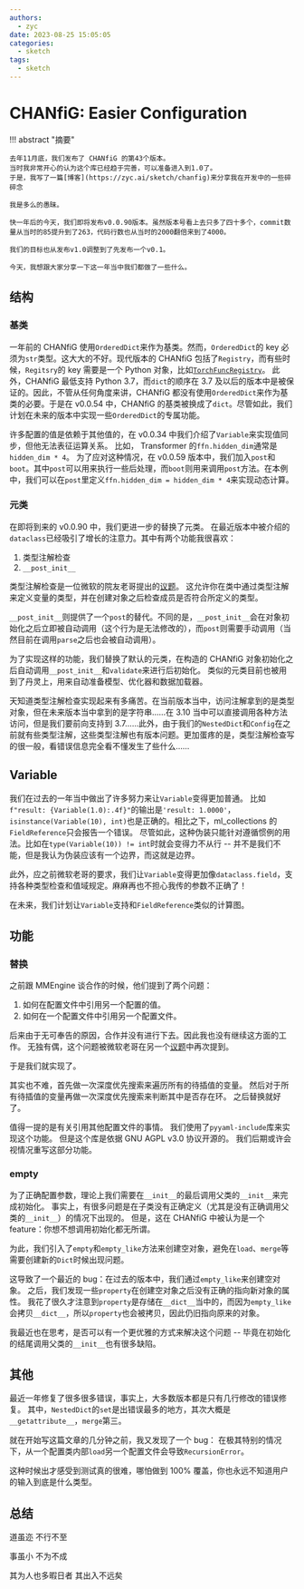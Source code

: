 ```yaml
---
authors:
  - zyc
date: 2023-08-25 15:05:05
categories:
  - sketch
tags:
  - sketch
---
```


# CHANfiG: Easier Configuration

!!! abstract "摘要"

    去年11月底，我们发布了 CHANfiG 的第43个版本。
    当时我非常开心的认为这个库已经趋于完善，可以准备进入到1.0了。
    于是，我写了一篇[博客](https://zyc.ai/sketch/chanfig)来分享我在开发中的一些碎碎念

    我是多么的愚昧。

    快一年后的今天，我们即将发布v0.0.90版本。虽然版本号看上去只多了四十多个，commit数量从当时的85提升到了263，代码行数也从当时的2000翻倍来到了4000。

    我们的目标也从发布v1.0调整到了先发布一个v0.1。

    今天，我想跟大家分享一下这一年当中我们都做了一些什么。

## 结构

### 基类

一年前的 CHANfiG 使用`OrderedDict`来作为基类。然而，`OrderedDict`的 key 必须为`str`类型。这大大的不好。现代版本的 CHANfiG 包括了`Registry`，而有些时候，`Regitsry`的 key 需要是一个 Python 对象，比如[`TorchFuncRegistry`](https://github.com/ZhiyuanChen/DanLing/blob/master/danling/tensors/torch_func_registry.py)。
此外，CHANfiG 最低支持 Python 3.7，而`dict`的顺序在 3.7 及以后的版本中是被保证的。因此，不管从任何角度来讲，CHANfiG 都没有使用`OrderedDict`来作为基类的必要。于是在 v0.0.54 中，CHANfiG 的基类被换成了`dict`。尽管如此，我们计划在未来的版本中实现一些`OrderedDict`的专属功能。

许多配置的值是依赖于其他值的，在 v0.0.34 中我们介绍了`Variable`来实现值同步，但他无法表征运算关系。
比如， Transformer 的`ffn.hidden_dim`通常是`hidden_dim * 4`。
为了应对这种情况，在 v0.0.59 版本中，我们加入`post`和`boot`。其中`post`可以用来执行一些后处理，而`boot`则用来调用`post`方法。在本例中，我们可以在`post`里定义`ffn.hidden_dim = hidden_dim * 4`来实现动态计算。

### 元类

在即将到来的 v0.0.90 中，我们更进一步的替换了元类。
在最近版本中被介绍的`dataclass`已经吸引了增长的注意力。其中有两个功能我很喜欢：

1. 类型注解检查
2. `__post_init__`

类型注解检查是一位微软的院友老哥提出的[议题](https://github.com/ZhiyuanChen/CHANfiG/issues/7)。
这允许你在类中通过类型注解来定义变量的类型，并在创建对象之后检查成员是否符合所定义的类型。

`__post_init__`则提供了一个`post`的替代。不同的是，`__post_init__`会在对象初始化之后立即被自动调用（这个行为是无法修改的），而`post`则需要手动调用（当然目前在调用`parse`之后也会被自动调用）。

为了实现这样的功能，我们替换了默认的元类，在构造的 CHANfiG 对象初始化之后自动调用`__post_init__`和`validate`来进行后初始化。
类似的元类目前也被用到了丹灵上，用来自动准备模型、优化器和数据加载器。

天知道类型注解检查实现起来有多痛苦。在当前版本当中，访问注解拿到的是类型对象，但在未来版本当中拿到的是字符串……在 3.10 当中可以直接调用各种方法访问，但是我们要前向支持到 3.7……此外，由于我们的`NestedDict`和`Config`在之前就有些类型注解，这些类型注解也有版本问题。更加蛋疼的是，类型注解检查写的很一般，看错误信息完全看不懂发生了些什么……

## Variable

我们在过去的一年当中做出了许多努力来让`Variable`变得更加普通。
比如`f"result: {Variable(1.0):.4f}"`的输出是`'result: 1.0000'`，`isinstance(Variable(10), int)`也是正确的。相比之下，ml_collections 的`FieldReference`只会报告一个错误。
尽管如此，这种伪装只能针对遵循惯例的用法。比如在`type(Variable(10)) != int`时就会变得力不从行 -- 并不是我们不能，但是我认为伪装应该有一个边界，而这就是边界。

此外，应之前微软老哥的要求，我们让`Variable`变得更加像`dataclass.field`，支持各种类型检查和值域规定。麻麻再也不担心我传的参数不正确了！

在未来，我们计划让`Variable`支持和`FieldReference`类似的计算图。

## 功能

### 替换

之前跟 MMEngine 谈合作的时候，他们提到了两个问题：

1. 如何在配置文件中引用另一个配置的值。
2. 如何在一个配置文件中引用另一个配置文件。

后来由于无可奉告的原因，合作并没有进行下去。因此我也没有继续这方面的工作。
无独有偶，这个问题被微软老哥在另一个[议题](https://github.com/ZhiyuanChen/CHANfiG/issues/14)中再次提到。

于是我们就实现了。

其实也不难，首先做一次深度优先搜索来遍历所有的待插值的变量。
然后对于所有待插值的变量再做一次深度优先搜索来判断其中是否存在环。
之后替换就好了。

值得一提的是有关引用其他配置文件的事情。
我们使用了`pyyaml-include`库来实现这个功能。
但是这个库是依据 GNU AGPL v3.0 协议开源的。
我们后期或许会视情况重写这部分功能。

### empty

为了正确配置参数，理论上我们需要在`__init__`的最后调用父类的`__init__`来完成初始化。
事实上，有很多问题是在子类没有正确定义（尤其是没有正确调用父类的`__init__`）的情况下出现的。
但是，这在 CHANfiG 中被认为是一个 feature：你想不想调用初始化都无所谓。

为此，我们引入了`empty`和`empty_like`方法来创建空对象，避免在`load`、`merge`等需要创建新的`Dict`时候出现问题。

这导致了一个最近的 bug：在过去的版本中，我们通过`empty_like`来创建空对象。
之后，我们发现一些`property`在创建空对象之后没有正确的指向新对象的属性。
我花了很久才注意到`property`是存储在`__dict__`当中的，而因为`empty_like`会拷贝`__dict__`，所以`property`也会被拷贝，因此仍旧指向原来的对象。

我最近也在思考，是否可以有一个更优雅的方式来解决这个问题 -- 毕竟在初始化的结尾调用父类的`__init__`也有很多缺陷。

## 其他

最近一年修复了很多很多错误，事实上，大多数版本都是只有几行修改的错误修复。
其中，`NestedDict`的`set`是出错误最多的地方，其次大概是`__getattribute__`，`merge`第三。

就在开始写这篇文章的几分钟之前，我又发现了一个 bug：
在极其特别的情况下，从一个配置类内部`load`另一个配置文件会导致`RecursionError`。

这种时候出才感受到测试真的很难，哪怕做到 100% 覆盖，你也永远不知道用户的输入到底是什么类型。

## 总结

道虽迩 不行不至

事虽小 不为不成

其为人也多暇日者 其出入不远矣
